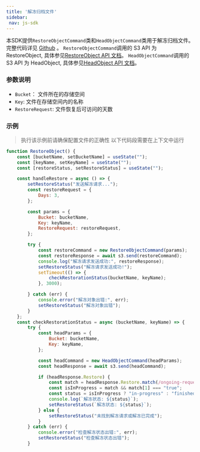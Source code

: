 ```yaml
---
title: '解冻归档文件'
sidebar:
 nav: js-sdk
---
```

本SDK提供`RestoreObjectCommand`类和`HeadObjectCommand`类用于解冻归档文件。完整代码详见 [Github](https://github.com/aws/aws-sdk-js-v3/tree/main/clients/client-s3/src/commands) 。
`RestoreObjectCommand`调用的 S3 API 为 RestoreObject, 具体参见[RestoreObject API 文档](https://docs.aws.amazon.com/AmazonS3/latest/API/API_RestoreObject.html)。
`HeadObjectCommand`调用的 S3 API 为 HeadObject, 具体参见[HeadObject API 文档](https://docs.aws.amazon.com/AmazonS3/latest/API/API_HeadObject.html)。



### 参数说明
- `Bucket`： 文件所在的存储空间
- `Key`: 文件在存储空间内的名称
- `RestoreRequest`: 文件恢复后可访问的天数



### 示例
> 执行该示例前请确保配置文件的正确性
> 以下代码段需要在上下文中运行

```javascript
function RestoreObject() {
    const [bucketName, setBucketName] = useState("");
    const [keyName, setKeyName] = useState("");
    const [restoreStatus, setRestoreStatus] = useState("");

    const handleRestore = async () => {
        setRestoreStatus("发送解冻请求...");
        const restoreRequest = {
            Days: 3,
        };

        const params = {
            Bucket: bucketName,
            Key: keyName,
            RestoreRequest: restoreRequest,
        };

        try {
            const restoreCommand = new RestoreObjectCommand(params);
            const restoreResponse = await s3.send(restoreCommand);
            console.log("解冻请求发送成功:", restoreResponse);
            setRestoreStatus("解冻请求发送成功!");
            setTimeout(() => {
                checkRestorationStatus(bucketName, keyName);
            }, 3000);

        } catch (err) {
            console.error("解冻对象出错:", err);
            setRestoreStatus("解冻对象出错");
        }
    };
    const checkRestorationStatus = async (bucketName, keyName) => {
        try {
            const headParams = {
                Bucket: bucketName,
                Key: keyName,
            };

            const headCommand = new HeadObjectCommand(headParams);
            const headResponse = await s3.send(headCommand);

            if (headResponse.Restore) {
                const match = headResponse.Restore.match(/ongoing-request="(\w+)"/);
                const isInProgress = match && match[1] === "true";
                const status = isInProgress ? "in-progress" : "finished";
                console.log(`解冻状态: ${status}`);
                setRestoreStatus(`解冻状态: ${status}`);
            } else {
                setRestoreStatus("未找到解冻请求或解冻已完成");
            }
        } catch (err) {
            console.error("检查解冻状态出错:", err);
            setRestoreStatus("检查解冻状态出错");
        }

```
